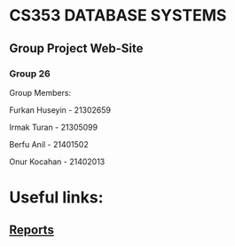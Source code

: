 # CS353 DATABASE SYSTEMS
## Group Project Web-Site
### Group 26

<p> Group Members: </p>
<p> Furkan Huseyin - 21302659 </p>
<p> Irmak Turan - 21305099 </p>
<p> Berfu Anil - 21401502 </p>
<p> Onur Kocahan - 21402013 </p>

# Useful links:
## [Reports](https://furkanh.github.io/locapp/report)